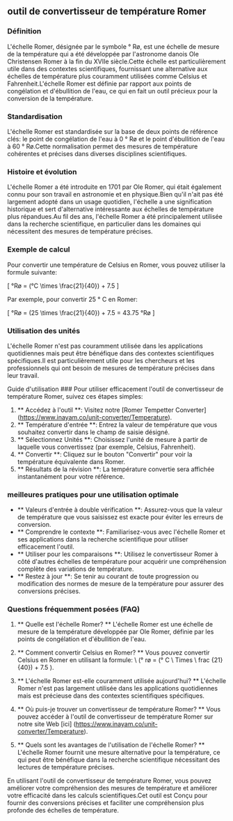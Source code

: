 ## outil de convertisseur de température Romer

### Définition
L'échelle Romer, désignée par le symbole ° Rø, est une échelle de mesure de la température qui a été développée par l'astronome danois Ole Christensen Romer à la fin du XVIIe siècle.Cette échelle est particulièrement utile dans des contextes scientifiques, fournissant une alternative aux échelles de température plus couramment utilisées comme Celsius et Fahrenheit.L'échelle Romer est définie par rapport aux points de congélation et d'ébullition de l'eau, ce qui en fait un outil précieux pour la conversion de la température.

### Standardisation
L'échelle Romer est standardisée sur la base de deux points de référence clés: le point de congélation de l'eau à 0 ° Rø et le point d'ébullition de l'eau à 60 ° Rø.Cette normalisation permet des mesures de température cohérentes et précises dans diverses disciplines scientifiques.

### Histoire et évolution
L'échelle Romer a été introduite en 1701 par Ole Romer, qui était également connu pour son travail en astronomie et en physique.Bien qu'il n'ait pas été largement adopté dans un usage quotidien, l'échelle a une signification historique et sert d'alternative intéressante aux échelles de température plus répandues.Au fil des ans, l'échelle Romer a été principalement utilisée dans la recherche scientifique, en particulier dans les domaines qui nécessitent des mesures de température précises.

### Exemple de calcul
Pour convertir une température de Celsius en Romer, vous pouvez utiliser la formule suivante:

\[ °Rø = (°C \times \frac{21}{40}) + 7.5 \]

Par exemple, pour convertir 25 ° C en Romer:

\[ °Rø = (25 \times \frac{21}{40}) + 7.5 = 43.75 °Rø \]

### Utilisation des unités
L'échelle Romer n'est pas couramment utilisée dans les applications quotidiennes mais peut être bénéfique dans des contextes scientifiques spécifiques.Il est particulièrement utile pour les chercheurs et les professionnels qui ont besoin de mesures de température précises dans leur travail.

Guide d'utilisation ###
Pour utiliser efficacement l'outil de convertisseur de température Romer, suivez ces étapes simples:

1. ** Accédez à l'outil **: Visitez notre [Romer Tempetter Converter] (https://www.inayam.co/unit-converter/Temperature).
2. ** Température d'entrée **: Entrez la valeur de température que vous souhaitez convertir dans le champ de saisie désigné.
3. ** Sélectionnez Unités **: Choisissez l'unité de mesure à partir de laquelle vous convertissez (par exemple, Celsius, Fahrenheit).
4. ** Convertir **: Cliquez sur le bouton "Convertir" pour voir la température équivalente dans Romer.
5. ** Résultats de la révision **: La température convertie sera affichée instantanément pour votre référence.

### meilleures pratiques pour une utilisation optimale
- ** Valeurs d'entrée à double vérification **: Assurez-vous que la valeur de température que vous saisissez est exacte pour éviter les erreurs de conversion.
- ** Comprendre le contexte **: Familiarisez-vous avec l'échelle Romer et ses applications dans la recherche scientifique pour utiliser efficacement l'outil.
- ** Utiliser pour les comparaisons **: Utilisez le convertisseur Romer à côté d'autres échelles de température pour acquérir une compréhension complète des variations de température.
- ** Restez à jour **: Se tenir au courant de toute progression ou modification des normes de mesure de la température pour assurer des conversions précises.

### Questions fréquemment posées (FAQ)

1. ** Quelle est l'échelle Romer? **
L'échelle Romer est une échelle de mesure de la température développée par Ole Romer, définie par les points de congélation et d'ébullition de l'eau.

2. ** Comment convertir Celsius en Romer? **
Vous pouvez convertir Celsius en Romer en utilisant la formule: \ (° rø = (° C \ Times \ frac {21} {40}) + 7.5 \).

3. ** L'échelle Romer est-elle couramment utilisée aujourd'hui? **
L'échelle Romer n'est pas largement utilisée dans les applications quotidiennes mais est précieuse dans des contextes scientifiques spécifiques.

4. ** Où puis-je trouver un convertisseur de température Romer? **
Vous pouvez accéder à l'outil de convertisseur de température Romer sur notre site Web [ici] (https://www.inayam.co/unit-converter/Temperature).

5. ** Quels sont les avantages de l'utilisation de l'échelle Romer? **
L'échelle Romer fournit une mesure alternative pour la température, ce qui peut être bénéfique dans la recherche scientifique nécessitant des lectures de température précises.

En utilisant l'outil de convertisseur de température Romer, vous pouvez améliorer votre compréhension des mesures de température et améliorer votre efficacité dans les calculs scientifiques.Cet outil est Conçu pour fournir des conversions précises et faciliter une compréhension plus profonde des échelles de température.